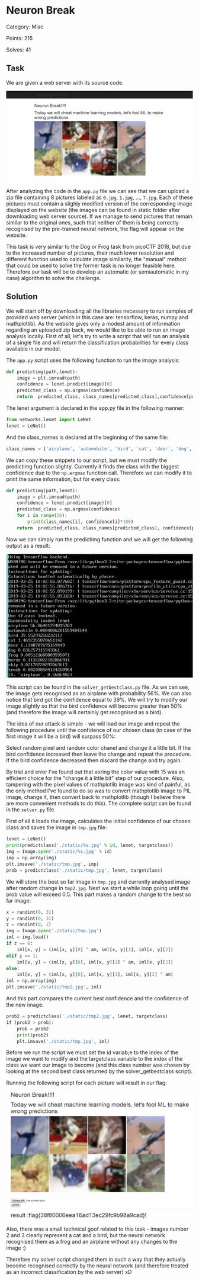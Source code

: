 Neuron Break
============

Category: Misc

Points: 215

Solves: 41

Task
----

We are given a web server with its source code.

![server.png](server.png)

After analyzing the code in the ```app.py``` file we can see that we can upload a zip file containing 8 pictures labeled as ```0.jpg```, ```1.jpg```, ..., ```7.jpg```. Each of these pictures must contain a slighly modified version of the corresponding image displayed on the website (the images can be found in static folder after downloading web server source). If we manage to send pictures that remain similar to the original ones, such that neither of them is being correctly recognised by the pre-trained neural network, the flag will appear on the website.

This task is very similar to the Dog or Frog task from picoCTF 2018, but due to the increased number of pictures, their much lower resolution and different function used to calculate image similarity, the "manual" method that could be used to solve the former task is no longer feasible here. Therefore our task will be to develop an automatic (or semiautomatic in my case) algorithm to solve the challenge.

Solution
--------

We will start off by downloading all the libraries necessary to run samples of provided web server (which in this case are: tensorflow, keras, numpy and mathplotlib). As the website gives only a modest amount of information regarding an uploaded zip back, we would like to be able to run an image analysis locally. First of all, let's try to write a script that will run an analysis of a single file and will return the classification probabilities for every class available in our model.

The ```app.py``` script uses the following function to run the image analysis:

```python
def predictimg(path,lenet):
	image = plt.imread(path) 
	confidence = lenet.predict(image)[0]
	predicted_class = np.argmax(confidence)
	return  predicted_class, class_names[predicted_class],confidence[predicted_class]
```

The lenet argument is declared in the app.py file in the following manner: 

```python
from networks.lenet import LeNet
lenet = LeNet()
```

And the class_names is declared at the beginning of the same file:

```python
class_names = ['airplane', 'automobile', 'bird', 'cat', 'deer', 'dog', 'frog', 'horse', 'ship', 'truck']
```

We can copy these snippets to our script, but we must modify the predictimg function slighty. Currently it finds the class with the biggest confidence due to the ```np.argmax``` function call. Therefore we can modify it to print the same information, but for every class:

```python
def predictimg(path,lenet):
	image = plt.imread(path)
	confidence = lenet.predict(image)[0]
	predicted_class = np.argmax(confidence)
	for i in range(10):
		print(class_names[i], confidence[i]*100)
	return  predicted_class, class_names[predicted_class], confidence[predicted_class]
```

Now we can simply run the predictimg function and we will get the following output as a result:

![output1.png](output1.png)

This script can be found in the ```solver_getbestclass.py``` file. As we can see, the image gets recognised as an airplane with probability 56%. We can also notice that bird got the confidence equal to 39%. We will try to modify our image slightly so that the bird confidence will become greater than 50% (and therefore the image will certainly get recognised as a bird).

The idea of our attack is simple - we will load our image and repeat the following procedure until the confidence of our chosen class (in case of the first image it will be a bird) will surpass 50%: 

Select random pixel and random color chanel and change it a little bit. If the bird confidence increased then leave the change and repeat the procedure. If the bird confidence decreased then discard the change and try again.

By trial and error I've found out that xoring the color value with 15 was an efficient choice for the "change it a little bit" step of our procedure. Also, tampering with the pixel values of mathplotlib image was kind of painful, as the only method I've found to do so was to convert mathplotlib image to PIL image, change it, then convert back to mathplotlib (though I believe there are more convenient methods to do this). The complete script can be found in the ```solver.py``` file.

First of all it loads the image, calculates the initial confidence of our chosen class and saves the image in ```tmp.jpg``` file:

```python
lenet = LeNet()
print(predictclass('./static/%s.jpg' % id, lenet, targetclass))
img = Image.open('./static/%s.jpg' % id)
imp = np.array(img)
plt.imsave('./static/tmp.jpg', imp)
prob = predictclass('./static/tmp.jpg', lenet, targetclass)
```

We will store the best so far image in ```tmp.jpg``` and currently analysed image after random change in ```tmp2.jpg```. Next we start a while loop going until the prob value will exceed 0.5. This part makes a random change to the best so far image:

```python
x = randint(0, 31)
y = randint(0, 31)
z = randint(0, 2)
img = Image.open('./static/tmp.jpg')
iml = img.load()
if z == 0:
	iml[x, y] = (iml[x, y][0] ^ am, iml[x, y][1], iml[x, y][2])
elif z == 1:
	iml[x, y] = (iml[x, y][0], iml[x, y][1] ^ am, iml[x, y][2])
else:
	iml[x, y] = (iml[x, y][0], iml[x, y][1], iml[x, y][2] ^ am)
iml = np.array(img)
plt.imsave('./static/tmp2.jpg', iml)
```

And this part compares the current best confidence and the confidence of the new image:

```python
prob2 = predictclass('./static/tmp2.jpg', lenet, targetclass)
if (prob2 > prob):
	prob = prob2
	print(prob2)
	plt.imsave('./static/tmp.jpg', iml)
```

Before we run the script we must set the id variab;e to the index of the image we want to modify and the targetclass variable to the index of the class we want our image to become (and this class number was chosen by looking at the second best class returned by the solver_getbestclass script).

Running the following script for each picture will result in our flag:

![server2.png](server2.png)

Also, there was a small technical goof related to this task - images number 2 and 3 clearly represent a cat and a bird, but the neural network recognised them as a frog and an airplane without any changes to the image :)

Therefore my solver script changed them in such a way that they actually become recognised correctly by the neural network (and therefore treated as an incorrect classification by the web server) xD
